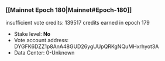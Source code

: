 ### [[Mainnet Epoch 180|Mainnet#Epoch-180]]
insufficient vote credits: 139517 credits earned in epoch 179
* Stake level: **No** 
* Vote account address: DYGFK6DZZ1p8AnA48GUD26ygUUpQRKgNQuMHxrhyot3A
* Data Center: 0-Unknown